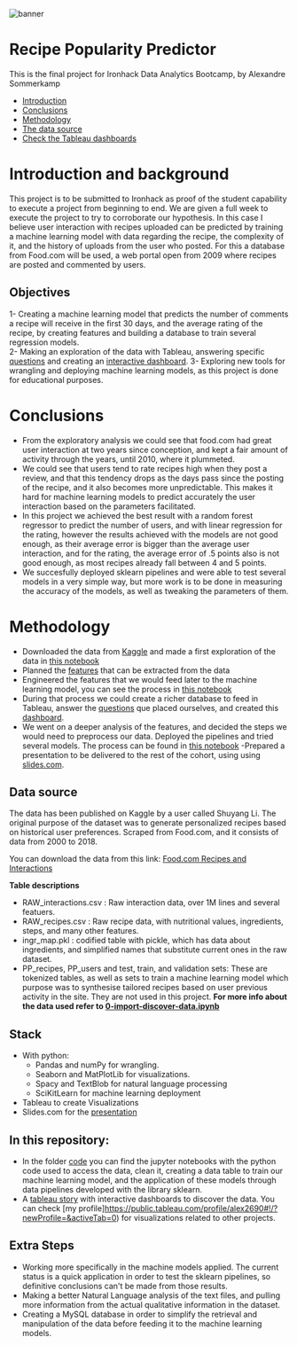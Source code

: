 ![banner](https://github.com/Alex-Skp/Recipe-Popularity-Predictor-work-in-progress/blob/main/images/vongole-banner.png?raw=true)

# Recipe Popularity Predictor
This is the final project for Ironhack Data Analytics Bootcamp, by Alexandre Sommerkamp

* [Introduction](#Introduction-and-background)  
* [Conclusions](#Conclusions)  
* [Methodology](#Methodology) 
* [The data source](#Data-source) 
* [Check the Tableau dashboards](https://public.tableau.com/profile/alex2690#!/vizhome/AnalysisofFood_comrecipedatabaseanduserinteractions/AnalysisofFood_comrecipedatabase)

# Introduction and background
This project is to be submitted to Ironhack as proof of the student capability to execute a project from beginning to end. We are given a full week to execute the project to try to corroborate our hypothesis. In this case I believe user interaction with recipes uploaded can be predicted by training a machine learning model with data regarding the recipe, the complexity of it, and the history of uploads from the user who posted. 
For this a database from Food.com will be used, a web portal open from 2009 where recipes are posted and commented by users. 

## Objectives
1- Creating a machine learning model that predicts the number of comments a recipe will receive in the first 30 days, and the average rating of the recipe, by creating features and building a database to train several regression models.    
2- Making an exploration of the data with Tableau, answering specific [questions](https://github.com/Alex-Skp/Recipe-Popularity-Predictor-work-in-progress/tree/main/tableau-eda) and creating an [interactive dashboard](https://public.tableau.com/profile/alex2690#!/vizhome/AnalysisofFood_comrecipedatabaseanduserinteractions/AnalysisofFood_comrecipedatabase).
3- Exploring new tools for wrangling and deploying machine learning models, as this project is done for educational purposes. 

# Conclusions
- From the exploratory analysis we could see that food.com had great user interaction at two years since conception, and kept a fair amount of activity through the years, until 2010, where it plummeted.   
- We could see that users tend to rate recipes high when they post a review, and that this tendency drops as the days pass since the posting of the recipe, and it also becomes more unpredictable. This makes it hard for machine learning models to predict accurately the user interaction based on the parameters facilitated.  
- In this project we achieved the best result with a random forest regressor to predict the number of users, and with linear regression for the rating, however the results achieved with the models are not good enough, as their average error is bigger than the average user interaction, and for the rating, the average error of .5 points also is not good enough, as most recipes already fall between 4 and 5 points.   
- We succesfully deployed sklearn pipelines and were able to test several models in a very simple way, but more work is to be done in measuring the accuracy of the models, as well as tweaking the parameters of them.  

# Methodology

- Downloaded the data from [Kaggle](https://www.kaggle.com/shuyangli94/food-com-recipes-and-user-interactions) and made a first exploration of the data in [this notebook](https://github.com/Alex-Skp/Recipe-Popularity-Predictor-work-in-progress/blob/main/code/0-import-discover-data.ipynb)
- Planned the [features](https://github.com/Alex-Skp/Recipe-Popularity-Predictor-work-in-progress/blob/main/images/table-planning.JPG) that can be extracted from the data 
- Engineered the features that we would feed later to the machine learning model, you can see the process in [this notebook](https://github.com/Alex-Skp/Recipe-Popularity-Predictor-work-in-progress/blob/main/code/1-generating-features-and-wrangling.ipynb)
- During that process we could create a richer database to feed in Tableau, answer the [questions](https://github.com/Alex-Skp/Recipe-Popularity-Predictor-work-in-progress/tree/main/tableau-eda) que placed ourselves, and created this [dashboard](https://public.tableau.com/profile/alex2690#!/vizhome/AnalysisofFood_comrecipedatabaseanduserinteractions/AnalysisofFood_comrecipedatabase).
- We went on a deeper analysis of the features, and decided the steps we would need to preprocess our data. Deployed the pipelines and tried several models. The process can be found in [this notebook](https://github.com/Alex-Skp/Recipe-Popularity-Predictor-work-in-progress/blob/main/code/2-Applying-regression-models-with-pipelines.ipynb)
-Prepared a presentation to be delivered to the rest of the cohort, using using [slides.com](https://slides.com/alex-skp/predicting-user-interaction).

## Data source
The data has been published on Kaggle by a user called Shuyang Li. The original purpose of the dataset was to generate personalized recipes based on historical user preferences. Scraped from Food.com, and it consists of data from 2000 to 2018.

You can download the data from this link: [Food.com Recipes and Interactions](https://www.kaggle.com/shuyangli94/food-com-recipes-and-user-interactions)

**Table descriptions**
* RAW_interactions.csv : Raw interaction data, over 1M lines and several featuers. 
* RAW_recipes.csv : Raw recipe data, with nutritional values, ingredients, steps, and many other features.
* ingr_map.pkl : codified table with pickle, which has data about ingredients, and simplified names that substitute current ones in the raw dataset.
* PP_recipes, PP_users and test, train, and validation sets: These are tokenized tables, as well as sets to train a machine learning model which purpose was to synthesise tailored recipes based on user previous activity in the site.  They are not used in this project.
**For more info about the data used refer to [0-import-discover-data.ipynb](https://github.com/Alex-Skp/Recipe-Popularity-Predictor-work-in-progress/blob/main/code/0-import-discover-data.ipynb)**

## Stack 
* With python: 
	- Pandas and numPy for wrangling.
	- Seaborn and MatPlotLib for visualizations.
	- Spacy and TextBlob for natural language processing
	- SciKitLearn for machine learning deployment
* Tableau to create Visualizations
* Slides.com for the [presentation](https://slides.com/alex-skp/predicting-user-interaction)

## In this repository:
* In the folder [code](https://github.com/Alex-Skp/Recipe-Popularity-Predictor-work-in-progress/tree/main/code) you can find the jupyter notebooks with the python code used to access the data, clean it, creating a data table to train our machine learning model, and the application of these models through data pipelines developed with the library sklearn. 
* A [tableau story](https://public.tableau.com/profile/alex2690#!/vizhome/AnalysisofFood_comrecipedatabaseanduserinteractions/AnalysisofFood_comrecipedatabase) with interactive dashboards to discover the data. You can check [my profile]https://public.tableau.com/profile/alex2690#!/?newProfile=&activeTab=0) for visualizations related to other projects. 

## Extra Steps
* Working more specifically in the machine models applied. The current status is a quick application in order to test the sklearn pipelines, so definitive conclusions can't be made from those results.
* Making a better Natural Language analysis of the text files, and pulling more information from the actual qualitative information in the dataset. 
* Creating a MySQL database in order to simplify the retrieval and manipulation of the data before feeding it to the machine learning models. 





